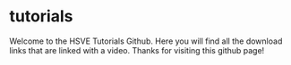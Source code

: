 # tutorials
Welcome to the HSVE Tutorials Github. Here you will find all the download links that are linked with a video. 
Thanks for visiting this github page!
